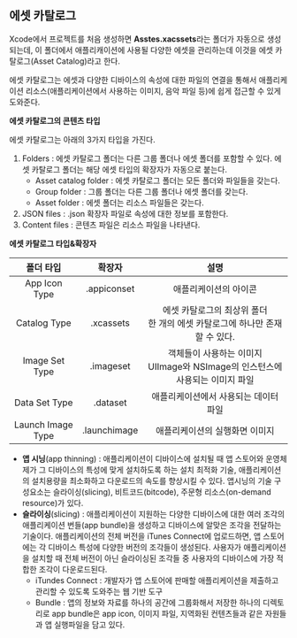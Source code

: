 ## 에셋 카탈로그

Xcode에서 프로젝트를 처음 생성하면 **Asstes.xacssets**라는 폴더가 자동으로 생성되는데, 이 폴더에서 애플리캐이션에 사용될 다양한 에셋을 관리하는데 이것을 에셋 카탈로그(Asset Catalog)라고 한다.

에셋 카탈로그는 에셋과 다양한 디바이스의 속성에 대한 파일의 연결을 통해서 애플리케이션 리소스(애플리케이션에서 사용하는 이미지, 음악 파일 등)에 쉽게 접근할 수 있게 도와준다.



**에셋 카탈로그의 콘텐츠 타입**

에셋 카탈로그는 아래의 3가지 타입을 가진다.

1. Folders : 에셋 카탈로그 폴더는 다른 그룹 폴더나 에셋 폴더를 포함할 수 있다. 에셋 카탈로그 폴더는 해당 에셋 타입의 확장자가 자동으로 붙는다.
   - Asset catalog folder : 에셋 카탈로그 폴더는 모든 폴더와 파일들을 갖는다.
   - Group folder : 그룹 폴더는 다른 그룹 폴더나 에셋 폴더를 갖는다.
   - Asset folder : 에셋 폴더는 리소스 파일들은 갖는다.
2. JSON files : .json 확장자 파일로 속성에 대한 정보를 포함한다.
3. Content files : 콘텐츠 파일은 리소스 파일을 나타낸다.



**에셋 카탈로그 타입&확장자**

|     폴더 타입     |    확장자    |                             설명                             |
| :---------------: | :----------: | :----------------------------------------------------------: |
|   App Icon Type   | .appiconset  |                    애플리케이션의 아이콘                     |
|   Catalog Type    |  .xcassets   | 에셋 카탈로그의 최상위 폴더<br />한 개의 에셋 카탈로그에 하나만 존재할 수 있다. |
|  Image Set Type   |  .imageset   | 객체들이 사용하는 이미지<br /> UIImage와 NSImage의 인스턴스에 사용되는 이미지 파일 |
|   Data Set Type   |   .dataset   |            애플리케이션에서 사용되는 데이터 파일             |
| Launch Image Type | .launchimage |                애플리케이션의 실행화면 이미지                |



- **앱 시닝**(app thinning) : 애플리케이션이 디바이스에 설치될 때 앱 스토어와 운영체제가 그 디바이스의 특성에 맞게 설치하도록 하는 설치 최적화 기술, 애플리케이션의 설치용량을 최소화하고 다운로드의 속도를 향상시킬 수 있다. 앱시닝의 기술 구성요소는 슬라이싱(slicing), 비트코드(bitcode), 주문형 리소스(on-demand resource)가 있다.
- **슬라이싱**(slicing) : 애플리케이션이 지원하는 다양한 디바이스에 대한 여러 조각의 애플리케이션 번들(app bundle)을 생성하고 디바이스에 알맞은 조각을 전달하는 기술이다. 애플리케이션의 전체 버전을 iTunes Connect에 업로드하면, 앱 스토어에는 각 디바이스 특성에 다양한 버전의 조각들이 생성된다. 사용자가 애플리케이션을 설치할 때 전체 버전이 아닌 슬라이싱된 조각들 중 사용자의 디바이스에 가장 적합한 조각이 다운로드된다. 
  - iTundes Connect : 개발자가 앱 스토어에 판매할 애플리케이션을 제출하고 관리할 수 있도록 도와주는 웹 기반 도구
  - Bundle : 앱의 정보와 자료를 하나의 공간에 그룹화해서 저장한 하나의 디렉토리로 app bundle은 app icon, 이미지 파일, 지역화된 컨텐츠들과 같은 자원들과 앱 실행파일을 담고 있다.
